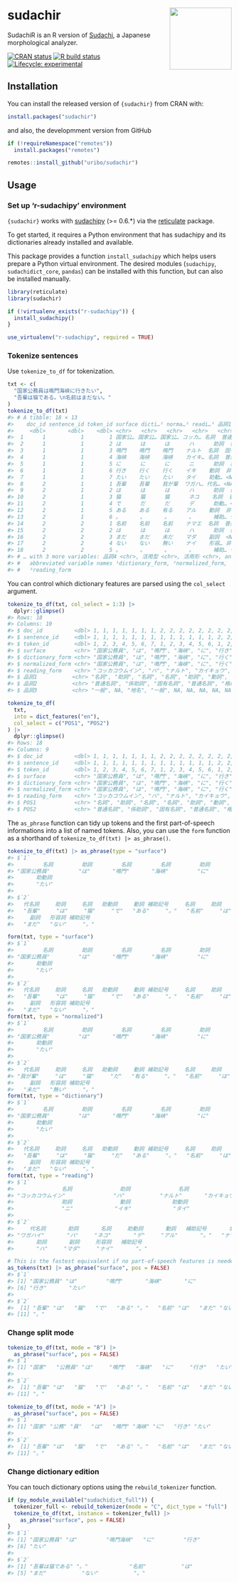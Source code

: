 
<!-- README.md is generated from README.Rmd. Please edit that file -->

# sudachir <a href='https://uribo.github.io/sudachir/'><img src='man/figures/logo.png' align="right" height="139" /></a>

SudachiR is an R version of
[Sudachi](https://github.com/WorksApplications/sudachi.rs), a Japanese
morphological analyzer.

<!-- badges: start -->

[![CRAN
status](https://www.r-pkg.org/badges/version/sudachir)](https://CRAN.R-project.org/package=sudachir)
[![R build
status](https://github.com/uribo/sudachir/workflows/R-CMD-check/badge.svg)](https://github.com/uribo/sudachir/actions)
[![Lifecycle:
experimental](https://img.shields.io/badge/lifecycle-experimental-orange.svg)](https://www.tidyverse.org/lifecycle/#experimental)
<!-- badges: end -->

## Installation

You can install the released version of `{sudachir}` from CRAN with:

``` r
install.packages("sudachir")
```

and also, the developmment version from GitHub

``` r
if (!requireNamespace("remotes"))
  install.packages("remotes")

remotes::install_github("uribo/sudachir")
```

## Usage

### Set up ‘r-sudachipy’ environment

`{sudachir}` works with
[sudachipy](https://github.com/WorksApplications/sudachi.rs/tree/develop/python)
(\>= 0.6.\*) via the
[reticulate](https://github.com/rstudio/reticulate/) package.

To get started, it requires a Python environment that has sudachipy and
its dictionaries already installed and available.

This package provides a function `install_sudachipy` which helps users
prepare a Python virtual environment. The desired modules (`sudachipy`,
`sudachidict_core`, `pandas`) can be installed with this function, but
can also be installed manually.

``` r
library(reticulate)
library(sudachir)

if (!virtualenv_exists("r-sudachipy")) {
  install_sudachipy()
}

use_virtualenv("r-sudachipy", required = TRUE)
```

### Tokenize sentences

Use `tokenize_to_df` for tokenization.

``` r
txt <- c(
  "国家公務員は鳴門海峡に行きたい",
  "吾輩は猫である。\n名前はまだない。"
)
tokenize_to_df(txt)
#> # A tibble: 18 × 13
#>    doc_id sentence_id token_id surface dicti…¹ norma…² readi…³ 品詞1 品詞2 品詞3
#>     <dbl>       <dbl>    <dbl> <chr>   <chr>   <chr>   <chr>   <chr> <chr> <chr>
#>  1      1           1        1 国家公… 国家公… 国家公… コッカ… 名詞  普通… 一般 
#>  2      1           1        2 は      は      は      ハ      助詞  係助… <NA> 
#>  3      1           1        3 鳴門    鳴門    鳴門    ナルト  名詞  固有… 地名 
#>  4      1           1        4 海峡    海峡    海峡    カイキ… 名詞  普通… 一般 
#>  5      1           1        5 に      に      に      ニ      助詞  格助… <NA> 
#>  6      1           1        6 行き    行く    行く    イキ    動詞  非自… <NA> 
#>  7      1           1        7 たい    たい    たい    タイ    助動… <NA>  <NA> 
#>  8      2           1        1 吾輩    吾輩    我が輩  ワガハ… 代名… <NA>  <NA> 
#>  9      2           1        2 は      は      は      ハ      助詞  係助… <NA> 
#> 10      2           1        3 猫      猫      猫      ネコ    名詞  普通… 一般 
#> 11      2           1        4 で      だ      だ      デ      助動… <NA>  <NA> 
#> 12      2           1        5 ある    ある    有る    アル    動詞  非自… <NA> 
#> 13      2           1        6 。      。      。      。      補助… 句点  <NA> 
#> 14      2           2        1 名前    名前    名前    ナマエ  名詞  普通… 一般 
#> 15      2           2        2 は      は      は      ハ      助詞  係助… <NA> 
#> 16      2           2        3 まだ    まだ    未だ    マダ    副詞  <NA>  <NA> 
#> 17      2           2        4 ない    ない    無い    ナイ    形容… 非自… <NA> 
#> 18      2           2        5 。      。      。      。      補助… 句点  <NA> 
#> # … with 3 more variables: 品詞4 <chr>, 活用型 <chr>, 活用形 <chr>, and
#> #   abbreviated variable names ¹​dictionary_form, ²​normalized_form,
#> #   ³​reading_form
```

You can control which dictionary features are parsed using the
`col_select` argument.

``` r
tokenize_to_df(txt, col_select = 1:3) |>
  dplyr::glimpse()
#> Rows: 18
#> Columns: 10
#> $ doc_id          <dbl> 1, 1, 1, 1, 1, 1, 1, 2, 2, 2, 2, 2, 2, 2, 2, 2, 2, 2
#> $ sentence_id     <dbl> 1, 1, 1, 1, 1, 1, 1, 1, 1, 1, 1, 1, 1, 2, 2, 2, 2, 2
#> $ token_id        <dbl> 1, 2, 3, 4, 5, 6, 7, 1, 2, 3, 4, 5, 6, 1, 2, 3, 4, 5
#> $ surface         <chr> "国家公務員", "は", "鳴門", "海峡", "に", "行き", "た…
#> $ dictionary_form <chr> "国家公務員", "は", "鳴門", "海峡", "に", "行く", "た…
#> $ normalized_form <chr> "国家公務員", "は", "鳴門", "海峡", "に", "行く", "た…
#> $ reading_form    <chr> "コッカコウムイン", "ハ", "ナルト", "カイキョウ", "ニ"…
#> $ 品詞1           <chr> "名詞", "助詞", "名詞", "名詞", "助詞", "動詞", "助動…
#> $ 品詞2           <chr> "普通名詞", "係助詞", "固有名詞", "普通名詞", "格助詞"…
#> $ 品詞3           <chr> "一般", NA, "地名", "一般", NA, NA, NA, NA, NA, "一般"…

tokenize_to_df(
  txt, 
  into = dict_features("en"),
  col_select = c("POS1", "POS2")
) |>
  dplyr::glimpse()
#> Rows: 18
#> Columns: 9
#> $ doc_id          <dbl> 1, 1, 1, 1, 1, 1, 1, 2, 2, 2, 2, 2, 2, 2, 2, 2, 2, 2
#> $ sentence_id     <dbl> 1, 1, 1, 1, 1, 1, 1, 1, 1, 1, 1, 1, 1, 2, 2, 2, 2, 2
#> $ token_id        <dbl> 1, 2, 3, 4, 5, 6, 7, 1, 2, 3, 4, 5, 6, 1, 2, 3, 4, 5
#> $ surface         <chr> "国家公務員", "は", "鳴門", "海峡", "に", "行き", "た…
#> $ dictionary_form <chr> "国家公務員", "は", "鳴門", "海峡", "に", "行く", "た…
#> $ normalized_form <chr> "国家公務員", "は", "鳴門", "海峡", "に", "行く", "た…
#> $ reading_form    <chr> "コッカコウムイン", "ハ", "ナルト", "カイキョウ", "ニ"…
#> $ POS1            <chr> "名詞", "助詞", "名詞", "名詞", "助詞", "動詞", "助動…
#> $ POS2            <chr> "普通名詞", "係助詞", "固有名詞", "普通名詞", "格助詞"…
```

The `as_phrase` function can tidy up tokens and the first part-of-speech
informations into a list of named tokens. Also, you can use the `form`
function as a shorthand of `tokenize_to_df(txt) |> as_phrase()`.

``` r
tokenize_to_df(txt) |> as_phrase(type = "surface")
#> $`1`
#>         名詞         助詞         名詞         名詞         助詞         動詞 
#> "国家公務員"         "は"       "鳴門"       "海峡"         "に"       "行き" 
#>       助動詞 
#>       "たい" 
#> 
#> $`2`
#>   代名詞     助詞     名詞   助動詞     動詞 補助記号     名詞     助詞 
#>   "吾輩"     "は"     "猫"     "で"   "ある"     "。"   "名前"     "は" 
#>     副詞   形容詞 補助記号 
#>   "まだ"   "ない"     "。"

form(txt, type = "surface")
#> $`1`
#>         名詞         助詞         名詞         名詞         助詞         動詞 
#> "国家公務員"         "は"       "鳴門"       "海峡"         "に"       "行き" 
#>       助動詞 
#>       "たい" 
#> 
#> $`2`
#>   代名詞     助詞     名詞   助動詞     動詞 補助記号     名詞     助詞 
#>   "吾輩"     "は"     "猫"     "で"   "ある"     "。"   "名前"     "は" 
#>     副詞   形容詞 補助記号 
#>   "まだ"   "ない"     "。"
form(txt, type = "normalized")
#> $`1`
#>         名詞         助詞         名詞         名詞         助詞         動詞 
#> "国家公務員"         "は"       "鳴門"       "海峡"         "に"       "行く" 
#>       助動詞 
#>       "たい" 
#> 
#> $`2`
#>   代名詞     助詞     名詞   助動詞     動詞 補助記号     名詞     助詞 
#> "我が輩"     "は"     "猫"     "だ"   "有る"     "。"   "名前"     "は" 
#>     副詞   形容詞 補助記号 
#>   "未だ"   "無い"     "。"
form(txt, type = "dictionary")
#> $`1`
#>         名詞         助詞         名詞         名詞         助詞         動詞 
#> "国家公務員"         "は"       "鳴門"       "海峡"         "に"       "行く" 
#>       助動詞 
#>       "たい" 
#> 
#> $`2`
#>   代名詞     助詞     名詞   助動詞     動詞 補助記号     名詞     助詞 
#>   "吾輩"     "は"     "猫"     "だ"   "ある"     "。"   "名前"     "は" 
#>     副詞   形容詞 補助記号 
#>   "まだ"   "ない"     "。"
form(txt, type = "reading")
#> $`1`
#>               名詞               助詞               名詞               名詞 
#> "コッカコウムイン"               "ハ"           "ナルト"       "カイキョウ" 
#>               助詞               動詞             助動詞 
#>               "ニ"             "イキ"             "タイ" 
#> 
#> $`2`
#>     代名詞       助詞       名詞     助動詞       動詞   補助記号       名詞 
#> "ワガハイ"       "ハ"     "ネコ"       "デ"     "アル"       "。"   "ナマエ" 
#>       助詞       副詞     形容詞   補助記号 
#>       "ハ"     "マダ"     "ナイ"       "。"

# This is the fastest equivalent if no part-of-speech features is needed at all.
as_tokens(txt) |> as_phrase("surface", pos = FALSE)
#> $`1`
#> [1] "国家公務員" "は"         "鳴門"       "海峡"       "に"        
#> [6] "行き"       "たい"      
#> 
#> $`2`
#>  [1] "吾輩" "は"   "猫"   "で"   "ある" "。"   "名前" "は"   "まだ" "ない"
#> [11] "。"
```

### Change split mode

``` r
tokenize_to_df(txt, mode = "B") |>
  as_phrase("surface", pos = FALSE)
#> $`1`
#> [1] "国家"   "公務員" "は"     "鳴門"   "海峡"   "に"     "行き"   "たい"  
#> 
#> $`2`
#>  [1] "吾輩" "は"   "猫"   "で"   "ある" "。"   "名前" "は"   "まだ" "ない"
#> [11] "。"

tokenize_to_df(txt, mode = "A") |>
  as_phrase("surface", pos = FALSE)
#> $`1`
#> [1] "国家" "公務" "員"   "は"   "鳴門" "海峡" "に"   "行き" "たい"
#> 
#> $`2`
#>  [1] "吾輩" "は"   "猫"   "で"   "ある" "。"   "名前" "は"   "まだ" "ない"
#> [11] "。"
```

### Change dictionary edition

You can touch dictionary options using the `rebuild_tokenizer` function.

``` r
if (py_module_available("sudachidict_full")) {
  tokenizer_full <- rebuild_tokenizer(mode = "C", dict_type = "full")
  tokenize_to_df(txt, instance = tokenizer_full) |>
    as_phrase("surface", pos = FALSE)
}
#> $`1`
#> [1] "国家公務員" "は"         "鳴門海峡"   "に"         "行き"      
#> [6] "たい"      
#> 
#> $`2`
#> [1] "吾輩は猫である" "。"             "名前"           "は"            
#> [5] "まだ"           "ない"           "。"
```
